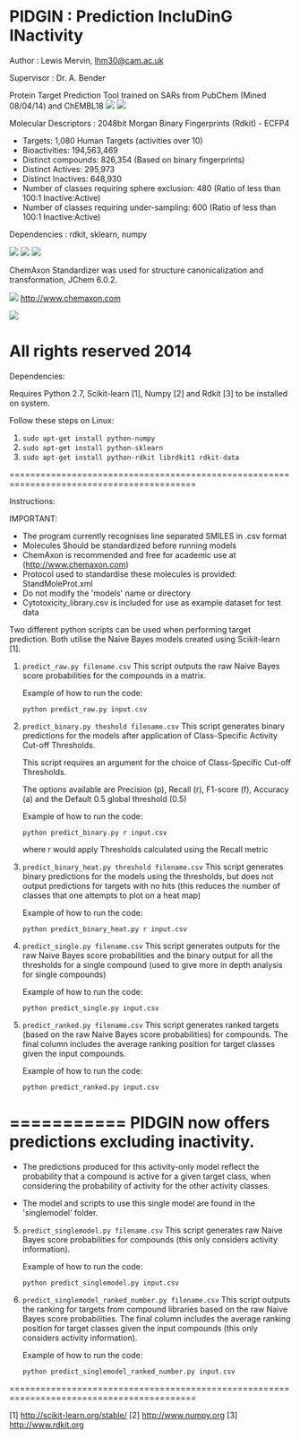 PIDGIN : Prediction IncluDinG INactivity
===========

Author : Lewis Mervin, lhm30@cam.ac.uk

Supervisor : Dr. A. Bender

Protein Target Prediction Tool trained on SARs from PubChem (Mined 08/04/14) and ChEMBL18
![](https://pubchem.ncbi.nlm.nih.gov/images/pubchemlogob.gif) ![](http://upload.wikimedia.org/wikipedia/commons/a/a1/Chembl_logo.png)

Molecular Descriptors : 2048bit Morgan Binary Fingerprints (Rdkit) - ECFP4

* Targets: 1,080 Human Targets (activities over 10)
* Bioactivities: 194,563,469
* Distinct compounds: 826,354 (Based on binary fingerprints)
* Distinct Actives:	295,973
* Distinct Inactives:	648,930
* Number of classes requiring sphere exclusion:	480 (Ratio of less than 100:1 Inactive:Active)
* Number of classes requiring under-sampling:	600 (Ratio of less than 100:1 Inactive:Active)


Dependencies : rdkit, sklearn, numpy

![](http://www.rdkit.org/Images/logo.png) ![](http://scikit-learn.org/stable/_static/scikit-learn-logo-small.png) ![](http://upload.wikimedia.org/wikipedia/ru/c/cc/Numpylogo.png)

ChemAxon Standardizer was used for structure canonicalization and transformation, JChem 6.0.2.

![](http://www.chemaxon.com/images/powered_100px.gif)  http://www.chemaxon.com

![](http://www.ebi.ac.uk/sites/ebi.ac.uk/files/field/image/logo_5.gif)


All rights reserved 2014
==========================================================================================

Dependencies: 

Requires Python 2.7, Scikit-learn [1], Numpy [2] and Rdkit [3] to be installed on system.

Follow these steps on Linux:
 
1. ```sudo apt-get install python-numpy```
2. ```sudo apt-get install python-sklearn```
3. ```sudo apt-get install python-rdkit librdkit1 rdkit-data```

==========================================================================================

Instructions:

IMPORTANT:
*	The program currently recognises line separated SMILES in .csv format
*	Molecules Should be standardized before running models
*	ChemAxon is recommended and free for academic use at (http://www.chemaxon.com)
*	Protocol used to standardise these molecules is provided: StandMoleProt.xml
*	Do not modify the 'models' name or directory 
*	Cytotoxicity_library.csv is included for use as example dataset for test data

Two different python scripts can be used when performing target prediction.
Both utilise the Naive Bayes models created using Scikit-learn [1]. 


1. ```predict_raw.py filename.csv```
    This script outputs the raw Naive Bayes score probabilities for the compounds in a matrix. 
    
    Example of how to run the code:

    ```
    python predict_raw.py input.csv
    ```

2. ```predict_binary.py theshold filename.csv```
    This script generates binary predictions for the models after application of Class-Specific Activity Cut-off Thresholds.
    
    This script requires an argument for the choice of Class-Specific Cut-off Thresholds.
    
    The options available are Precision (p), Recall (r), F1-score (f), Accuracy (a) and the Default 0.5 global threshold (0.5)
    
    Example of how to run the code:
    ```
    python predict_binary.py r input.csv
    ```
    
    where r would apply Thresholds calculated using the Recall metric

3. ```predict_binary_heat.py threshold filename.csv```
    This script generates binary predictions for the models using the thresholds, but does not output predictions for targets with no hits (this reduces the number of classes that one attempts to plot on a heat map)
    
    Example of how to run the code:

    ```
    python predict_binary_heat.py r input.csv
    ```

4. ```predict_single.py filename.csv```
    This script generates outputs for the raw Naive Bayes score probabilities and the binary output for all the thresholds for a single compound (used to give more in depth analysis for single compounds)
    
    Example of how to run the code:

    ```
    python predict_single.py input.csv
    ```
    

5. ```predict_ranked.py filename.csv```
    This script generates ranked targets (based on the raw Naive Bayes score probabilities) for compounds. The final column includes the average ranking position for target classes given the input compounds.
    
    Example of how to run the code:

    ```
    python predict_ranked.py input.csv
    ```
    
    
===========
PIDGIN now offers predictions excluding inactivity.
===========

* The predictions produced for this activity-only model reflect the probability that a compound is active for a given target class, when considering the probability of activity for the other activity classes. 

* The model and scripts to use this single model are found in the 'singlemodel' folder.

5. ```predict_singlemodel.py filename.csv```
    This script generates raw Naive Bayes score probabilities for compounds (this only considers activity information).
    
    Example of how to run the code:

    ```
    python predict_singlemodel.py input.csv
    ```

6. ```predict_singlemodel_ranked_number.py filename.csv```
    This script outputs the ranking for targets from compound libraries based on the raw Naive Bayes score probabilities. The final column includes the average ranking position for target classes given the input compounds (this only considers activity information).
    
    Example of how to run the code:

    ```
    python predict_singlemodel_ranked_number.py input.csv
    ```

==========================================================================================

 [1] http://scikit-learn.org/stable/
 [2] http://www.numpy.org
 [3] http://www.rdkit.org
